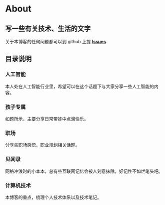 # About

## 写一些有关技术、生活的文字

关于本博客的任何问题都可以到 github 上提 [**Issues**](https://github.com/jony4/blog/issues/new).

## 目录说明

### 人工智能
本人处在人工智能行业里，希望可以在这个话题下与大家分享一些人工智能的内容。

### 孩子专属
如题所示，主要分享日常带娃中点滴快乐。

### 职场
分享些职场感悟、职业规划相关话题。

### 见闻录
网络冲浪时的小本本，总有些互联网记忆会被人刻意抹除，好记性不如烂笔头吧。

### 计算机技术
本博客的重点，梳理个人技术体系以及技术笔记。
